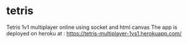 # tetris
 Tetris 1v1 multiplayer online using socket and html canvas
The app is deployed on heroku at : https://tetris-multiplayer-1vs1.herokuapp.com/
